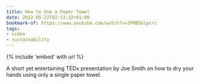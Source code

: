 ```yaml
---
title: How to Use a Paper Towel
date: 2012-05-22T02:13:32+01:00
bookmark-of: https://www.youtube.com/watch?v=2FMBSblpcrc
tags:
- video
- sustainability
---
```

{% include 'embed' with url %}

A short yet entertaining TEDx presentation by Joe Smith on how to dry your hands using only a single paper towel.
